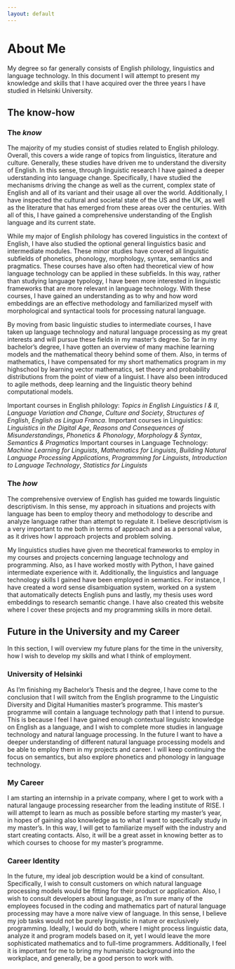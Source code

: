 ```yaml
---
layout: default
---
```

# About Me

My degree so far generally consists of English philology, linguistics and language technology. In this document I will attempt to present my knowledge and skills that I have acquired over the three years I have studied in Helsinki University.

## The know-how

### The *know*

The majority of my studies consist of studies related to English philology. Overall, this covers a wide range of topics from linguistics, literature and culture. Generally, these studies have driven me to understand the diversity of English. In this sense, through linguistic research I have gained a deeper uderstanding into language change. Specifically, I have studied the mechanisms driving the change as well as the current, complex state of English and all of its variant and their usage all over the world. Additionally, I have inspected the cultural and societal state of the US and the UK, as well as the literature that has emerged from these areas over the centuries. With all of this, I have gained a comprehensive understanding of the English language and its current state.

While my major of English philology has covered linguistics in the context of English, I have also studied the optional general linguistics basic and intermediate modules. These minor studies have covered all linguistic subfields of phonetics, phonology, morphology, syntax, semantics and pragmatics. These courses have also often had theoretical view of how language technology can be applied in these subfields. In this way, rather than studying language typology, I have been more interested in linguistic frameworks that are more relevant in language technology. With these courses, I have gained an understanding as to why and how word embeddings are an effective methodology and familiarized myself with morphological and syntactical tools for processing natural language.

By moving from basic linguistic studies to intermediate courses, I have taken up language technology and natural language processing as my great interests and will pursue these fields in my master’s degree. So far in my bachelor’s degree, I have gotten an overview of many machine learning models and the mathematical theory behind some of them. Also, in terms of mathematics, I have compensated for my short mathematics program in my highschool by learning vector mathematics, set theory and probability distributions from the point of view of a linguist. I have also been introduced to agile methods, deep learning and the linguistic theory behind computational models.

Important courses in English philology: *Topics in English Linguistics I & II*, *Language Variation and Change*, *Culture and Society*, *Structures of English*, *English as Lingua Franca*. Important courses in Linguistics: *Linguistics in the Digital Age*, *Reasons and Consequences of Misunderstandings*, *Phonetics & Phonology*, *Morphology & Syntax*, *Semantics & Pragmatics* Important courses in Language Technology: *Machine Learning for Linguists*, *Mathematics for Linguists*, *Building Natural Language Processing Applications*,  *Programming for Linguists*, *Introduction to Language Technology*, *Statistics for Linguists*

### The *how*

The comprehensive overview of English has guided me towards linguistic descriptivism. In this sense, my approach in situations and projects with language has been to employ theory and methodology to describe and analyze language rather than attempt to regulate it. I believe descriptivism is a very important to me both in terms of approach and as a personal value, as it drives how I approach projects and problem solving.

My linguistics studies have given me theoretical frameworks to employ in my courses and projects concerning language technology and programming. Also, as I have worked mostly with Python, I have gained intermediate experience with it. Additionally, the linguistics and language technology skills I gained have been employed in semantics. For instance, I have created a word sense disambiguation system, worked on a system that automatically detects English puns and lastly, my thesis uses word embeddings to research semantic change. I have also created this website where I cover these projects and my programming skills in more detail. 

## Future in the University and my Career

In this section, I will overview my future plans for the time in the university, how I wish to develop my skills and what I think of employment.

### University of Helsinki

As I’m finishing my Bachelor’s Thesis and the degree, I have come to the conclusion that I will switch from the English programme to the Linguistic Diversity and Digital Humanities master’s programme. This master’s programme will contain a language technology path that I intend to pursue. This is because I feel I have gained enough contextual linguistc knowledge on English as a language, and I wish to complete more studies in language technology and natural language processing. In the future I want to have a deeper understanding of different natural language processing models and be able to employ them in my projects and career. I will keep continuing the focus on semantics, but also explore phonetics and phonology in language technology. 

### My Career

I am starting an internship in a private company, where I get to work with a natural langauge processing researcher from the leading institute of RISE. I will attempt to learn as much as possible before starting my master’s year, in hopes of gaining also knowledge as to what I want to specifically study in my master’s. In this way, I will get to familiarize myself with the industry and start creating contacts. Also, it will be a great asset in knowing better as to which courses to choose for my master’s programme. 

### Career Identity

In the future, my ideal job description would be a kind of consultant. Specifically, I wish to consult customers on which natural language processing models would be fitting for their product or application. Also, I wish to consult developers about language, as I’m sure many of the employees focused in the coding and mathematics part of natural language processing may have a more naïve view of language. In this sense, I believe my job tasks would not be purely linguistic in nature or exclusively programming. Ideally, I would do both, where I might process linguistic data, analyze it and program models based on it, yet I would leave the more sophisticated mathematics and to full-time programmers. Additionally, I feel it is important for me to bring my humanistic background into the workplace, and generally, be a good person to work with.
